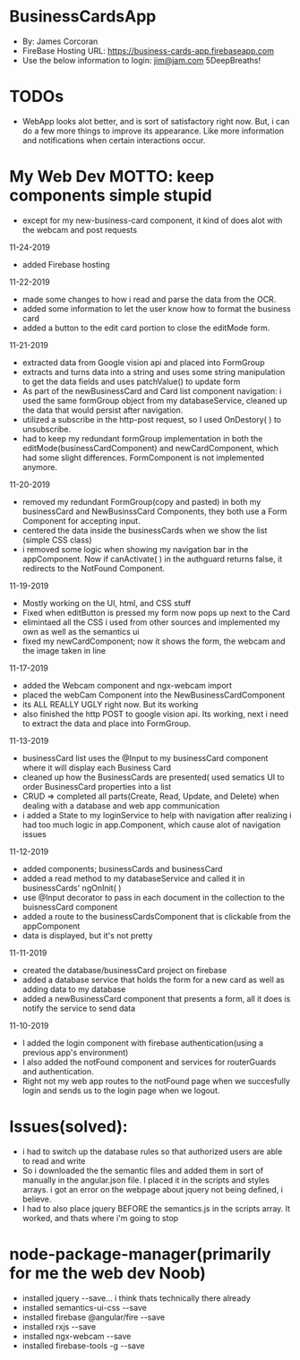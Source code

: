 # BusinessCardsApp
- By: James Corcoran
- FireBase Hosting URL: https://business-cards-app.firebaseapp.com
- Use the below information to login:
jim@jam.com
5DeepBreaths!

# TODOs
- WebApp looks alot better, and is sort of satisfactory right now. But, i can do a few more things to improve its appearance. Like more information and notifications when certain interactions occur.

 # My Web Dev MOTTO: keep components simple stupid
 - except for my new-business-card component, it kind of does alot with the webcam and post requests

11-24-2019
- added Firebase hosting

11-22-2019
- made some changes to how i read and parse the data from the OCR.
- added some information to let the user know how to format the business card
- added a button to the edit card portion to close the editMode form.
 
11-21-2019
- extracted data from Google vision api and placed into FormGroup
- extracts and turns data into a string and uses some string manipulation to get the data fields and uses patchValue() to update form
- As part of the newBusinessCard and Card list component navigation: i used the same formGroup object from my databaseService, cleaned up the data that would persist after navigation.
- utilized a subscribe in the http-post request, so I used OnDestory( ) to unsubscribe.
- had to keep my redundant formGroup implementation in both the editMode(businessCardComponent) and newCardComponent, which had some slight differences. FormComponent is not implemented anymore.

11-20-2019
- removed my redundant FormGroup(copy and pasted) in both my businessCard and NewBusinssCard Components, they both use a 
Form Component for accepting input.
- centered the data inside the businessCards when we show the list (simple CSS class)
- i removed some logic when showing my navigation bar in the appComponent. 
Now if canActivate( ) in the authguard returns false, it redirects to the NotFound Component.

11-19-2019
- Mostly working on the UI, html, and CSS stuff
- Fixed when editButton is pressed my form now pops up next to the Card 
- elimintaed all the CSS i used from other sources and implemented my own as well as the semantics ui
- fixed my newCardComponent; now it shows the form, the webcam and the image taken in line

11-17-2019
- added the Webcam component and ngx-webcam import
- placed the webCam Component into the NewBusinessCardComponent
- its ALL REALLY UGLY right now. But its working
- also finished the http POST to google vision api. Its working, next i need to extract the data and place into FormGroup.

11-13-2019
- businessCard list uses the @Input to my businessCard component where it will display each Business Card
- cleaned up how the BusinessCards are presented( used sematics UI to order BusinessCard properties into a list 
- CRUD => completed all parts(Create, Read, Update, and Delete) when dealing with a database and web app communication
- i added a State to my loginService to help with navigation after realizing i had too much logic in app.Component,
    which cause alot of navigation issues 

11-12-2019
- added components; businessCards and businessCard
- added a read method to my databaseService and called it in businessCards' ngOnInit( )
- use @Input decorator to pass in each document in the collection to the buisnessCard component
- added a route to the businessCardsComponent that is clickable from the appComponent
- data is displayed, but it's not pretty 

11-11-2019
- created the database/businessCard project on firebase
- added a database service that holds the form for a new card as well as adding data to my database
- added a newBusinessCard component that presents a form, all it does is notify the service to send data

11-10-2019
- I added the login component with firebase authentication(using a previous app's environment)
- I also added the notFound component and services for routerGuards and authentication.
- Right not my web app routes to the notFound page when we succesfully login and sends us to the login page when we logout.

# Issues(solved):
- i had to switch up the database rules so that authorized users are able to read and write
- So i downloaded the the semantic files and added them in sort of manually in the angular.json file. I placed it in the scripts and styles arrays. i got an error on the webpage about jquery not being defined, i believe.
- I had to also place jquery BEFORE the semantics.js in the scripts array. It worked, and thats where i'm going to stop

# node-package-manager(primarily for me the web dev Noob)
- installed jquery --save... i think thats technically there already 
- installed semantics-ui-css --save
- installed firebase @angular/fire --save
- installed rxjs --save
- installed ngx-webcam --save
- installed firebase-tools -g --save
